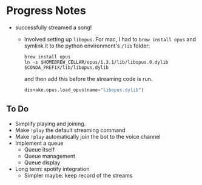 # Progress Notes

* successfully streamed a song!
  * Involved setting up `libopus`. For mac, I had to `brew install opus` and symlink it to the python environment's `/lib` folder:
    
    ```{code-block}
    brew install opus
    ln -s $HOMEBREW_CELLAR/opus/1.3.1/lib/libopus.0.dylib $CONDA_PREFIX/lib/libopus.dylib
    ```

    and then add this before the streaming code is run.
    ```python
    disnake.opus.load_opus(name="libopus.dylib")
    ```

## To Do

* Simplify playing and joining.
* Make `!play` the default streaming command
* Make `!play` automatically join the bot to the voice channel
* Implement a queue
  * Queue itself
  * Queue management
  * Queue display
* Long term: spotify integration
  * Simpler maybe: keep record of the streams